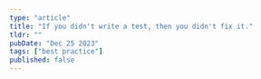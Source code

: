 ```yaml
---
type: "article"
title: "If you didn't write a test, then you didn't fix it."
tldr: ""
pubDate: "Dec 25 2023"
tags: ["best practice"]
published: false
---
```

